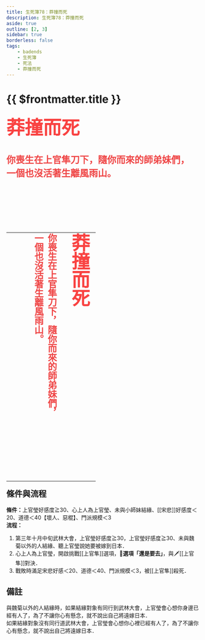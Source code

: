 ```yaml
---
title: 生死簿78：莽撞而死
description: 生死簿78：莽撞而死
aside: true
outline: [2, 3]
sidebar: true
borderless: false
tags:
    - badends
    - 生死簿
    - 死法
    - 莽撞而死
---
```


# {{ $frontmatter.title }}



<font size="7" color="#f94241"><strong>莽撞而死</strong></font><br>
<br>
<br>
<font size="5" color="#ef4747">
<strong>
你喪生在上官隼刀下，隨你而來的師弟妹們，<br>
一個也沒活著生離風雨山。<br>
<br>
<br>
</strong>
</font>
<br>
<br>
<br>
<table align=left vertical-align=top>
    <tr>
        <td style="height:650px; vertical-align: top;">
          <span style="writing-mode: tb-rl; webkit-writing-mode: vertical-rl; writing-mode: vertical-rl;">
            <font size="7" color="#f94241"><strong>莽撞而死</strong></font>
            <br>
            <br>
            <font size="5" color="#ef4747">
            <strong>
            你喪生在上官隼刀下，隨你而來的師弟妹們，<br>
            一個也沒活著生離風雨山。<br>
            <br>
            <br>
            </strong>
            </font>
          </span>
        </td>
    </tr>
</table>

## 條件與流程

<b>條件：</b><Girl4Icon>上官瑩</Girl4Icon>好感度≧30、心上人為<Girl4Icon>上官瑩</Girl4Icon>、未與<Girl0Icon>小師妹</Girl0Icon>結緣、[[宋悲]]好感度＜20、道德＜40【壞人、惡棍】、門派規模＜3<br>
<b>流程：</b><br>
1. 第三年十月中旬武林大會，<Girl4Icon>上官瑩</Girl4Icon>好感度≧30，<Girl4Icon>上官瑩</Girl4Icon>好感度≧30、未與<Girl7Icon>魏菊</Girl7Icon>以外的人結緣、聽<Girl4Icon>上官瑩</Girl4Icon>說她要被嫁到日本．
2. 心上人為<Girl4Icon>上官瑩</Girl4Icon>，開啟挑戰[[上官隼]]選項，**📖選項「還是要去」**，與🗡️[[上官隼]]對決．
3. 戰敗時滿足宋悲好感＜20、道德＜40、門派規模＜3，被[[上官隼]]殺死．

## 備註
與<Girl7Icon>魏菊</Girl7Icon>以外的人結緣時，如果結緣對象有同行到武林大會，<Girl4Icon>上官瑩</Girl4Icon>會心想你身邊已經有人了，為了不讓你心有懸念，就不說出自己將遠嫁日本．<br>
如果結緣對象沒有同行道武林大會，<Girl4Icon>上官瑩</Girl4Icon>會心想你心裡已經有人了，為了不讓你心有懸念，就不說出自己將遠嫁日本．
